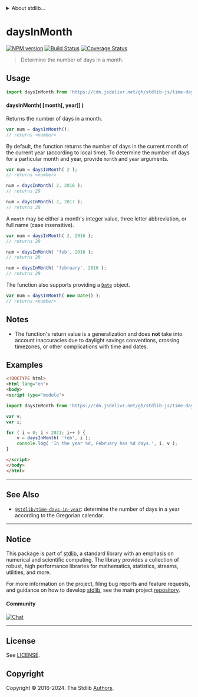 <!--

@license Apache-2.0

Copyright (c) 2018 The Stdlib Authors.

Licensed under the Apache License, Version 2.0 (the "License");
you may not use this file except in compliance with the License.
You may obtain a copy of the License at

   http://www.apache.org/licenses/LICENSE-2.0

Unless required by applicable law or agreed to in writing, software
distributed under the License is distributed on an "AS IS" BASIS,
WITHOUT WARRANTIES OR CONDITIONS OF ANY KIND, either express or implied.
See the License for the specific language governing permissions and
limitations under the License.

-->


<details>
  <summary>
    About stdlib...
  </summary>
  <p>We believe in a future in which the web is a preferred environment for numerical computation. To help realize this future, we've built stdlib. stdlib is a standard library, with an emphasis on numerical and scientific computation, written in JavaScript (and C) for execution in browsers and in Node.js.</p>
  <p>The library is fully decomposable, being architected in such a way that you can swap out and mix and match APIs and functionality to cater to your exact preferences and use cases.</p>
  <p>When you use stdlib, you can be absolutely certain that you are using the most thorough, rigorous, well-written, studied, documented, tested, measured, and high-quality code out there.</p>
  <p>To join us in bringing numerical computing to the web, get started by checking us out on <a href="https://github.com/stdlib-js/stdlib">GitHub</a>, and please consider <a href="https://opencollective.com/stdlib">financially supporting stdlib</a>. We greatly appreciate your continued support!</p>
</details>

# daysInMonth

[![NPM version][npm-image]][npm-url] [![Build Status][test-image]][test-url] [![Coverage Status][coverage-image]][coverage-url] <!-- [![dependencies][dependencies-image]][dependencies-url] -->

> Determine the number of days in a month.



<section class="usage">

## Usage

```javascript
import daysInMonth from 'https://cdn.jsdelivr.net/gh/stdlib-js/time-days-in-month@esm/index.mjs';
```

#### daysInMonth( \[month\[, year]] )

Returns the number of days in a month.

```javascript
var num = daysInMonth();
// returns <number>
```

By default, the function returns the number of days in the current month of the current year (according to local time). To determine the number of days for a particular month and year, provide `month` and `year` arguments.

```javascript
var num = daysInMonth( 2 );
// returns <number>

num = daysInMonth( 2, 2016 );
// returns 29

num = daysInMonth( 2, 2017 );
// returns 28
```

A `month` may be either a month's integer value, three letter abbreviation, or full name (case insensitive).

```javascript
var num = daysInMonth( 2, 2016 );
// returns 29

num = daysInMonth( 'feb', 2016 );
// returns 29

num = daysInMonth( 'february', 2016 );
// returns 29
```

The function also supports providing a [`Date`][date-object] object.

```javascript
var num = daysInMonth( new Date() );
// returns <number>
```

</section>

<!-- /.usage -->

<section class="notes">

## Notes

-   The function's return value is a generalization and does **not** take into account inaccuracies due to daylight savings conventions, crossing timezones, or other complications with time and dates. 

</section>

<!-- /.notes -->

<section class="examples">

## Examples

<!-- eslint no-undef: "error" -->

```html
<!DOCTYPE html>
<html lang="en">
<body>
<script type="module">

import daysInMonth from 'https://cdn.jsdelivr.net/gh/stdlib-js/time-days-in-month@esm/index.mjs';

var v;
var i;

for ( i = 0; i < 2021; i++ ) {
    v = daysInMonth( 'feb', i );
    console.log( 'In the year %d, February has %d days.', i, v );
}

</script>
</body>
</html>
```

</section>

<!-- /.examples -->



<!-- Section for related `stdlib` packages. Do not manually edit this section, as it is automatically populated. -->

<section class="related">

* * *

## See Also

-   <span class="package-name">[`@stdlib/time-days-in-year`][@stdlib/time/days-in-year]</span><span class="delimiter">: </span><span class="description">determine the number of days in a year according to the Gregorian calendar.</span>

</section>

<!-- /.related -->

<!-- Section for all links. Make sure to keep an empty line after the `section` element and another before the `/section` close. -->


<section class="main-repo" >

* * *

## Notice

This package is part of [stdlib][stdlib], a standard library with an emphasis on numerical and scientific computing. The library provides a collection of robust, high performance libraries for mathematics, statistics, streams, utilities, and more.

For more information on the project, filing bug reports and feature requests, and guidance on how to develop [stdlib][stdlib], see the main project [repository][stdlib].

#### Community

[![Chat][chat-image]][chat-url]

---

## License

See [LICENSE][stdlib-license].


## Copyright

Copyright &copy; 2016-2024. The Stdlib [Authors][stdlib-authors].

</section>

<!-- /.stdlib -->

<!-- Section for all links. Make sure to keep an empty line after the `section` element and another before the `/section` close. -->

<section class="links">

[npm-image]: http://img.shields.io/npm/v/@stdlib/time-days-in-month.svg
[npm-url]: https://npmjs.org/package/@stdlib/time-days-in-month

[test-image]: https://github.com/stdlib-js/time-days-in-month/actions/workflows/test.yml/badge.svg?branch=v0.2.0
[test-url]: https://github.com/stdlib-js/time-days-in-month/actions/workflows/test.yml?query=branch:v0.2.0

[coverage-image]: https://img.shields.io/codecov/c/github/stdlib-js/time-days-in-month/main.svg
[coverage-url]: https://codecov.io/github/stdlib-js/time-days-in-month?branch=main

<!--

[dependencies-image]: https://img.shields.io/david/stdlib-js/time-days-in-month.svg
[dependencies-url]: https://david-dm.org/stdlib-js/time-days-in-month/main

-->

[chat-image]: https://img.shields.io/gitter/room/stdlib-js/stdlib.svg
[chat-url]: https://app.gitter.im/#/room/#stdlib-js_stdlib:gitter.im

[stdlib]: https://github.com/stdlib-js/stdlib

[stdlib-authors]: https://github.com/stdlib-js/stdlib/graphs/contributors

[cli-section]: https://github.com/stdlib-js/time-days-in-month#cli
[cli-url]: https://github.com/stdlib-js/time-days-in-month/tree/cli
[@stdlib/time-days-in-month]: https://github.com/stdlib-js/time-days-in-month/tree/main

[umd]: https://github.com/umdjs/umd
[es-module]: https://developer.mozilla.org/en-US/docs/Web/JavaScript/Guide/Modules

[deno-url]: https://github.com/stdlib-js/time-days-in-month/tree/deno
[deno-readme]: https://github.com/stdlib-js/time-days-in-month/blob/deno/README.md
[umd-url]: https://github.com/stdlib-js/time-days-in-month/tree/umd
[umd-readme]: https://github.com/stdlib-js/time-days-in-month/blob/umd/README.md
[esm-url]: https://github.com/stdlib-js/time-days-in-month/tree/esm
[esm-readme]: https://github.com/stdlib-js/time-days-in-month/blob/esm/README.md
[branches-url]: https://github.com/stdlib-js/time-days-in-month/blob/main/branches.md

[stdlib-license]: https://raw.githubusercontent.com/stdlib-js/time-days-in-month/main/LICENSE

[date-object]: https://developer.mozilla.org/en-US/docs/Web/JavaScript/Reference/Global_Objects/Date

<!-- <related-links> -->

[@stdlib/time/days-in-year]: https://github.com/stdlib-js/time-days-in-year/tree/esm

<!-- </related-links> -->

</section>

<!-- /.links -->
